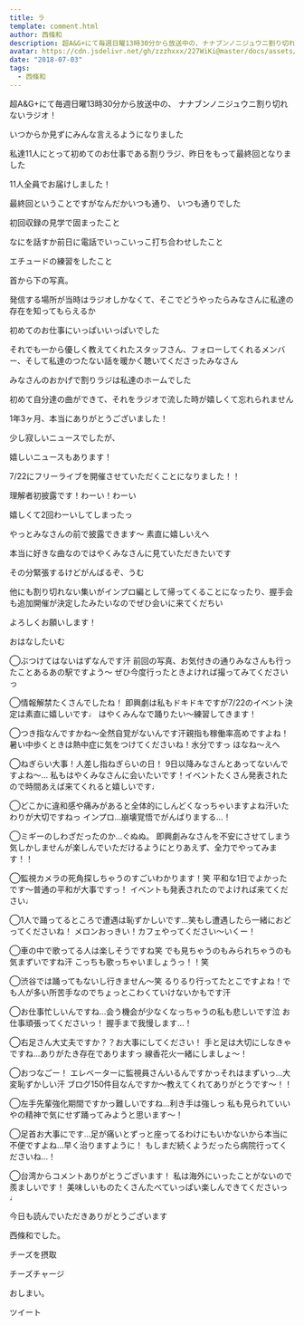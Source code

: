 ```yaml
---
title: ラ
template: comment.html
author: 西條和
description: 超A&G+にて毎週日曜13時30分から放送中の、ナナブンノニジュウニ割り切れないラジオ！いつからか見ずにみんな言えるようになりました私達11人にとって初めてのお仕事である...
avatar: https://cdn.jsdelivr.net/gh/zzzhxxx/227WiKi@master/docs/assets/photo/avatar/nagomi.jpg
date: "2018-07-03"
tags:
  - 西條和
---
```















超A&G+にて毎週日曜13時30分から放送中の、
ナナブンノニジュウニ割り切れないラジオ！













いつからか見ずにみんな言えるようになりました









私達11人にとって初めてのお仕事である割りラジ、昨日をもって最終回となりました









11人全員でお届けしました！











最終回ということですがなんだかいつも通り、
いつも通りでした












初回収録の見学で固まったこと






なにを話すか前日に電話でいっこいっこ打ち合わせしたこと





エチュードの練習をしたこと








首から下の写真。














発信する場所が当時はラジオしかなくて、そこでどうやったらみなさんに私達の存在を知ってもらえるか











初めてのお仕事にいっぱいいっぱいでした













それでも一から優しく教えてくれたスタッフさん、フォローしてくれるメンバー、そして私達のつたない話を暖かく聴いてくださったみなさん

















みなさんのおかげで割りラジは私達のホームでした














初めて自分達の曲ができて、それをラジオで流した時が嬉しくて忘れられません











1年3ヶ月、本当にありがとうございました！












少し寂しいニュースでしたが、









嬉しいニュースもあります！













7/22にフリーライブを開催させていただくことになりました！！









理解者初披露です！わーい！わーい










嬉しくて2回わーいしてしまったっ








やっとみなさんの前で披露できます〜
素直に嬉しいえへ










本当に好きな曲なのではやくみなさんに見ていただきたいです










その分緊張するけどがんばるぞ、うむ











他にも割り切れない集いがインプロ編として帰ってくることになったり、握手会も追加開催が決定したみたいなのでぜひ会いに来てくだちい













よろしくお願いします！










おはなしたいむ



◯ぶつけてはないはずなんです汗
前回の写真、お気付きの通りみなさんも行ったことあるあの駅ですよう〜
ぜひ今度行ったときよければ撮ってみてくださいっ





◯情報解禁たくさんでしたね！
即興劇は私もドキドキですが7/22のイベント決定は素直に嬉しいです♩
はやくみんなで踊りたい〜練習してきます！






◯つき指なんですかね〜全然自覚がないんです汗親指も稼働率高めですよね！
暑い中歩くときは熱中症に気をつけてくださいね！水分ですっ
ほなね〜えへ





◯ねぎらい大事！人差し指ねぎらいの日！
9日以降みなさんとあってないんですよね〜…
私もはやくみなさんに会いたいです！イベントたくさん発表されたので時間あえば来てくれると嬉しいです♩







◯どこかに違和感や痛みがあると全体的にしんどくなっちゃいますよね汗いたわりが大切ですねっ
インプロ…崩壊覚悟でがんばりまする…！







◯ミギーのしわざだったのか…ぐぬぬ。
即興劇みなさんを不安にさせてしまう気しかしませんが楽しんでいただけるようにとりあえず、全力でやってみます！！





◯監視カメラの死角探しちゃうのすごいわかります！笑
平和な1日でよかったです〜普通の平和が大事ですっ！
イベントも発表されたのでよければ来てください♩







◯1人で踊ってるところで遭遇は恥ずかしいです…笑もし遭遇したら一緒におどってくださいね！
メロンおっきい！カフェやってください〜いくー！






◯車の中で歌ってる人は楽しそうですね笑
でも見ちゃうのもみられちゃうのも気まずいですね汗
こっちも歌っちゃいましょうっ！！笑





◯渋谷では踊ってもないし行きません〜笑
るりるり行ってたとこですよね！でも人が多い所苦手なのでちょっとこわくていけないかもです汗






◯お仕事忙しいんですね…会う機会が少なくなっちゃうの私も悲しいです泣
お仕事頑張ってくださいっ！
握手まで我慢します…！








◯右足さん大丈夫ですか？？お大事にしてください！
手と足は大切にしなきゃですね…ありがたき存在でありますっ
線香花火一緒にしましょ〜！







◯おつなごー！
エレベーターに監視員さんいるんですかっそれはまずいっ…大変恥ずかしい汗
ブログ150件目なんですか〜教えてくれてありがとうです〜！！





◯左手先輩強化期間ですかっ難しいですね…利き手は強しっ
私も見られていいやの精神で気にせず踊ってみようと思います〜！






◯足首お大事にです…足が痛いとずっと座ってるわけにもいかないから本当に不便ですよね…早く治りますように！
もしまだ続くようだったら病院行ってくださいね…！





◯台湾からコメントありがとうございます！
私は海外にいったことがないので羨ましいです！
美味しいものたくさんたべていっぱい楽しんできてくださいっ♩










今日も読んでいただきありがとうございます











西條和でした。









チーズを摂取








チーズチャージ








おしまい。


ツイート



